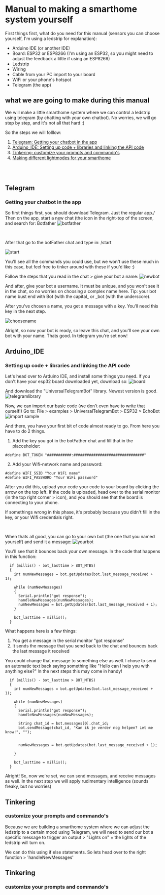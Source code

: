 # Manual to making a smarthome system yourself

First things first, what do you need for this manual (sensors you can choose yourself, I'm using a ledstrip for explanation):
- Arduino IDE (or another IDE)
- Board: ESP32 or ESP8266 (I'm using an ESP32, so you might need to adjust the feedback a little if using an ESP8266)
- Ledstrip
- Wiring
- Cable from your PC import to your board
- WiFi or your phone's hotspot
- Telegram (the app)

## what we are going to make during this manual
We will make a little smarthome system where we can control a ledstrip using telegram (by chatting with your own chatbot).
No worries, we will go step by step, and it's not all that hard ;)

So the steps we will folllow:
1. [Telegram: Getting your chatbot in the app](#telegram)
2. [Arduino_IDE: Setting up code + libraries and linking the API code](#arduino_ide)
3. [Tinkering: customize your prompts and commando's](#tinkering)
4. [Making different lightmodes for your smarthome](#lightmodes)

<br /><br />

## Telegram 
### Getting your chatbot in the app
So first things first, you should download Telegram. Just the regular app./
Then on the app, start a new chat (the icon in the right-top of the screen, and search for: Botfather
![botfather](https://github.com/user-attachments/assets/a0627eb2-d9cd-4422-a484-b9789df255ba)

<br />

After that go to the botFather chat and type in: /start

![start](https://github.com/user-attachments/assets/4fd9ad89-587e-4d57-bc1b-1ff877eed030)

You'll see all the commands you could use, but we won't use these much in this case, but feel free to tinker around with these if you'd like :)

Follow the steps that you read in the chat > give your bot a name:
![newbot](https://github.com/user-attachments/assets/6b328cea-c1a3-4bb7-9162-6d3a88249ed0)

And after, give your bot a username. It must be unique, and you won't see it in the chat, so no worries on choosing a complex name here.
Tip: your bot name bust end with Bot (with the capital_ or _bot (with the underscore).

After you've chosen a name, you get a message with a key. You'll need this key in the next step.

![choosename](https://github.com/user-attachments/assets/4f462443-9e72-4fd9-8d2f-02195b4d72a0)

Alright, so now your bot is ready, so leave this chat, and you'll see your own bot with your name.
Thats good. In telegram you're set now!


## Arduino_IDE 
### Setting up code + libraries and linking the API code
Let's head over to Arduino IDE, and install some things you need.
If you don't have your esp32 board downloaded yet, download so:
![board](https://github.com/user-attachments/assets/40bfbd4f-678e-412b-b60d-3bda37ff470a)

And download the "UniversalTelegramBot" library. Newest version is good.
![telegramlibrary](https://github.com/user-attachments/assets/eea0b424-5ab1-43c0-9b2a-d6f1abdbcca2)

Now, we can import our basic code (we don't even have to write that ourself!)
Go to: File > examples > UniversalTelegramBot > ESP32 > EchoBot
![import sample](https://github.com/user-attachments/assets/a0ea8169-1844-4f90-a92d-0bb4f18bc97e)

And there, you have your first bit of code almost ready to go. 
From here you have to do 2 things.
1. Add the key you got in the botFather chat and fill that in the placceholder:
```
#define BOT_TOKEN "###########:################################"
```
2. Add your Wifi-network name and password:
```
#define WIFI_SSID "Your WiFi name"
#define WIFI_PASSWORD "Your WiFi password"
```

After you did this, upload your code your code to your board by clicking the arrow on the top left. 
If the code is uploaded, head over to the serial monitor (in the top right corner > icon), and you should see that the board is connecting to your phone. 

If somethings wrong in this phase, it's probably because you didn't fill in the key, or your Wifi credentials right.

<br />

When thats all good, you can go to your own bot (the one that you named yourself) and send it a message:
![yourbot](https://github.com/user-attachments/assets/9d738ac6-f647-40f2-882d-9ac4e07d645b)

You'll see that it bounces back your own message. In the code that happens in this function:
```
  if (millis() - bot_lasttime > BOT_MTBS)
  {
    int numNewMessages = bot.getUpdates(bot.last_message_received + 1);

    while (numNewMessages)
    {
      Serial.println("got response");
      handleNewMessages(numNewMessages);
      numNewMessages = bot.getUpdates(bot.last_message_received + 1);
    }

    bot_lasttime = millis();
  }
```

What happens here is a few things:
1. You get a message in the serial monitor "got response"
2. It sends the message that you send back to the chat and bounces back the last message it received

You could change that message to something else as well. I chose to send an automatic text back saying something like "Hello can I help you with anything else?"
In the next steps this may come in handy!

```
  if (millis() - bot_lasttime > BOT_MTBS)
  {
    int numNewMessages = bot.getUpdates(bot.last_message_received + 1);

    while (numNewMessages)
    {
      Serial.println("got response");
      handleNewMessages(numNewMessages);

      String chat_id = bot.messages[0].chat_id;
      bot.sendMessage(chat_id, "Kan ik je verder nog helpen? Let me know!", "");


      numNewMessages = bot.getUpdates(bot.last_message_received + 1);

    }

    bot_lasttime = millis();
  }
```

Alright! So, now we're set, we can send messages, and receive messages as well. 
In the next step we will apply rudimentary intelligence (sounds freaky, but no worries)


## Tinkering
### customize your prompts and commando's

Because we are building a smarthome system where we can adjust the ledstrip to a certain mood using Telegram, we will need to send our bot a specific message to trigger an output > "Lights on" = the lights of the ledstrip will turn on.

We can do this using if else statements. 
So lets head over to the right function > 'handleNewMessages'

## Tinkering
### customize your prompts and commando's

